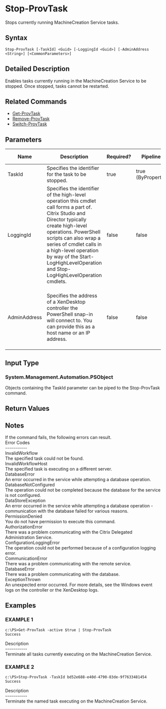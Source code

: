 ﻿# Stop-ProvTask

   Stops currently running MachineCreation Service tasks.

## Syntax
```
Stop-ProvTask [-TaskId] <Guid> [-LoggingId <Guid>] [-AdminAddress <String>] [<CommonParameters>]
```

## Detailed Description
   Enables tasks currently running in the MachineCreation Service to be stopped.  Once stopped, tasks cannot be restarted.

## Related Commands
  * [Get-ProvTask](Get-ProvTask/)
  * [Remove-ProvTask](Remove-ProvTask/)
  * [Switch-ProvTask](Switch-ProvTask/)
## Parameters

| Name   | Description | Required? | Pipeline Input | Default Value |
| --- | --- | --- | --- | --- |
| TaskId | Specifies the identifier for the task to be stopped. | true | true (ByPropertyName) |  |
| LoggingId | Specifies the identifier of the high-level operation this cmdlet call forms a part of. Citrix Studio and Director typically create high-level operations. PowerShell scripts can also wrap a series of cmdlet calls in a high-level operation by way of the Start-LogHighLevelOperation and Stop-LogHighLevelOperation cmdlets. | false | false |  |
| AdminAddress | Specifies the address of a XenDesktop controller the PowerShell snap-in will connect to. You can provide this as a host name or an IP address. | false | false | Localhost. Once a value is provided by any cmdlet, this value becomes the default. |

## Input Type
### System.Management.Automation.PSObject
   Objects containing the TaskId parameter can be piped to the Stop-ProvTask command.
## Return Values
### 
   ## Notes
   If the command fails, the following errors can result.<br>    Error Codes<br>    -----------<br>    InvalidWorkflow<br>        The specified task could not be found.<br>    InvalidWorkflowHost<br>        The specified task is executing on a different server.<br>    DatabaseError<br>        An error occurred in the service while attempting a database operation.<br>    DatabaseNotConfigured<br>        The operation could not be completed because the database for the service is not configured.<br>    DataStoreException<br>        An error occurred in the service while attempting a database operation - communication with the database failed for various reasons.<br>    PermissionDenied<br>        You do not have permission to execute this command.<br>    AuthorizationError<br>        There was a problem communicating with the Citrix Delegated Administration Service.<br>    ConfigurationLoggingError<br>        The operation could not be performed because of a configuration logging error.<br>    CommunicationError<br>        There was a problem communicating with the remote service.<br>    DatabaseError<br>        There was a problem communicating with the database.<br>    ExceptionThrown<br>        An unexpected error occurred.  For more details, see the Windows event logs on the controller or the XenDesktop logs.
## Examples

### EXAMPLE 1
```
c:\PS>Get-ProvTask -active $true | Stop-ProvTask
Success
```
   Description<br>-----------<br>Terminate all tasks currently executing on the MachineCreation Service.
### EXAMPLE 2
```
c:\PS>Stop-ProvTask -TaskId bd52e688-e40d-4790-83de-9f7633481454
Success
```
   Description<br>-----------<br>Terminate the named task executing on the MachineCreation Service.
